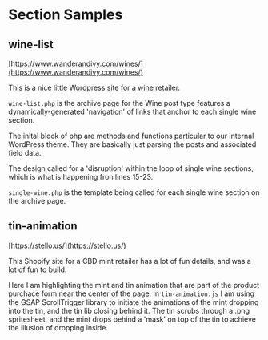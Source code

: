 # Section Samples


## wine-list
[https://www.wanderandivy.com/wines/](https://www.wanderandivy.com/wines/)

This is a nice little Wordpress site for a wine retailer.

`wine-list.php` is the archive page for the Wine post type features a dynamically-generated 'navigation' of links that anchor to each single wine section.

The inital block of php are methods and functions particular to our internal WordPress theme. They are basically just parsing the posts and associated field data.

The design called for a 'disruption' within the loop of single wine sections, which is what is happening fron lines 15-23.

`single-wine.php` is the template being called for each single wine section on the archive page.


## tin-animation
[https://stello.us/](https://stello.us/)

This Shopify site for a CBD mint retailer has a lot of fun details, and was a lot of fun to build.

Here I am highlighting the mint and tin animation that are part of the product purchace form near the center of the page. In `tin-animation.js` I am using the GSAP ScrollTrigger library to initiate the animations of the mint dropping into the tin, and the tin lib closing behind it. The tin scrubs through a .png spritesheet, and the mint drops behind a 'mask' on top of the tin to achieve the illusion of dropping inside.
